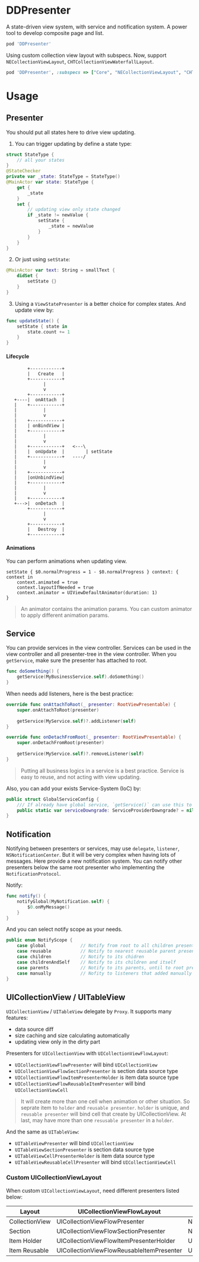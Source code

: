 # DDPresenter

A state-driven view system, with service and notification system. A power tool to develop composite page and list.

```ruby
pod 'DDPresenter'
```

Using custom collection view layout with subspecs. Now, support `NECollectionViewLayout`, `CHTCollectionViewWaterfallLayout`.
```ruby
pod 'DDPresenter', :subspecs => ["Core", "NECollectionViewLayout", "CHTCollectionViewWaterfallLayout"]
```

# Usage

## Presenter

You should put all states here to drive view updating.
1. You can trigger updating by define a state type:
```swift
struct StateType {
    // all your states
}
@StateChecker
private var _state: StateType = StateType()
@MainActor var state: StateType {
    get {
        _state
    }
    set {
        // updating view only state changed
        if _state != newValue {
            setState {
                _state = newValue
            }
        }
    }
}
```
2. Or just using `setState`:
```swift
@MainActor var text: String = smallText {
    didSet {
        setState {}
    }
}
```
3. Using a `ViewStatePresenter` is a better choice for complex states. And update view by:
```swift
func updateState() {
    setState { state in
        state.count += 1
    }
}
```

#### Lifecycle

```text
        +------------+
        |   Create   |
        +------------+
              |
              v
        +------------+
   +----|  onAttach  |
   |    +------------+
   |          |
   |          v
   |    +------------+
   |    | onBindView |
   |    +------------+
   |          |
   |          v
   |    +------------+   <---\
   |    |  onUpdate  |        | setState
   |    +------------+   ----/
   |          |
   |          v
   |    +------------+
   |    |onUnbindView|
   |    +------------+
   |          |
   |          v
   |    +------------+
   +--->|  onDetach  |
        +------------+
              |
              v
        +------------+
        |   Destroy  |
        +------------+
```

#### Animations

You can perform animations when updating view.

```
setState { $0.normalProgress = 1 - $0.normalProgress } context: { context in
    context.animated = true
    context.layoutIfNeeded = true
    context.animator = UIViewDefaultAnimator(duration: 1)
}
```

> An animator contains the animation params. You can custom animator to apply different animation params.

## Service

You can provide services in the view controller. Services can be used in the view controller and all presenter-tree in the view controller. When you `getService`, make sure the presenter has attached to root.

```swift 
func doSomething() {
    getService(MyBusinessService.self).doSomething()
}
```

When needs add listeners, here is the best practice:

```swift
override func onAttachToRoot(_ presenter: RootViewPresentable) {
    super.onAttachToRoot(presenter)
    
    getService(MyService.self)?.addListener(self)
}

override func onDetachFromRoot(_ presenter: RootViewPresentable) {
    super.onDetachFromRoot(presenter)
    
    getService(MyService.self)?.removeListener(self)
}
```

> Putting all business logics in a service is a best practice. Service is easy to reuse, and not acting with view updating.

Also, you can add your exists Service-System (IoC) by: 
```swift
public struct GlobalServiceConfig {
    /// If already have global service, `getService()` can use this to downgrade to global services.
    public static var serviceDowngrade: ServiceProviderDowngrade? = nil
}
```

## Notification

Notifying between presenters or services, may use `delegate`, `listener`, `NSNotificationCenter`. But it will be very complex when having lots of messages. Here provide a new notification system. You can notify other presenters below the same root presenter who implementing the `NotificationProtocol`. 

Notify:
```swift
func notify() {
    notifyGlobal(MyNotification.self) {
        $0.onMyMessage()
    }
}
```

And you can select notify scope as your needs.
```swift 
public enum NotifyScope {
    case global             // Notify from root to all children presenters
    case reusable           // Notify to nearest reusable parent presenter and its children
    case children           // Notify to its chidren
    case childrenAndSelf    // Notify to its children and itself
    case parents            // Notify to its parents, until to root presenter
    case manually           // Nofity to listeners that added manually
}
```

## UICollectionView / UITableView

`UICollectionView` / `UITableView` delegate by `Proxy`. It supports many features:
- data source diff
- size caching and size calculating automatically
- updating view only in the dirty part

Presenters for `UICollectionView` with `UICollectionViewFlowLayout`:
- `UICollectionViewFlowPresenter` will bind `UICollectionView`
- `UICollectionViewFlowSectionPresenter` is section data source type
- `UICollectionViewFlowItemPresenterHolder` is item data source type
- `UICollectionViewFlowReusableItemPresenter` will bind `UICollectionViewCell`

> It will create more than one cell when animation or other situation. So seprate item to `holder` and `reusable presenter`. `holder` is unique, and `reusable presenter` will bind cell that create by UICollectionView. At last, may have more than one `resusable presenter` in a `holder`.

And the same as `UITableView`:
- `UITableViewPresenter` will bind `UICollectionView`
- `UITableViewSectionPresenter` is section data source type
- `UITableViewCellPresenterHolder` is item data source type
- `UITableViewReusableCellPresenter` will bind `UICollectionViewCell`

### Custom UICollectionViewLayout

When custom `UICollectionViewLayout`, need different presenters listed below:

| Layout         | UICollectionViewFlowLayout               | NECollectionViewLayout                    | CHTCollectionViewWaterfallLayout          |
|----------------|------------------------------------------|-------------------------------------------|-------------------------------------------|
| CollectionView | UICollectionViewFlowPresenter            | NECollectionViewFlowPresenter             | CHTCollectionViewWaterfallPresenter       |
| Section        | UICollectionViewFlowSectionPresenter     | NECollectionViewFlowSectionPresenter      | CHTCollectionViewWaterfallSectionPresenter|
| Item Holder    | UICollectionViewFlowItemPresenterHolder  | UICollectionViewReusablePresenterHolder   | UICollectionViewReusablePresenterHolder   |
| Item Reusable  | UICollectionViewFlowReusableItemPresenter | UICollectionViewFlowReusableItemPresenter | UICollectionViewFlowReusableItemPresenter |